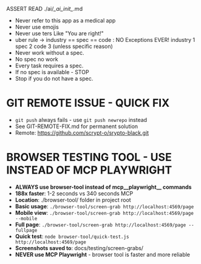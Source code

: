 ASSERT READ ./ai/*\_ai\_init\_*.md

* Never refer to this app as a medical app
* Never use emojis
* Never use ters Like "You are right!"
* uber rule ->  industry == spec == code :  NO Exceptions EVER! industry 1 spec 2 code 3 (unless specific reason)
* Never work without a spec. 
* No spec no work
* Every task requires a spec.
* If no spec is available - STOP
* Stop if you do not have a spec.

# GIT REMOTE ISSUE - QUICK FIX
* `git push` always fails - use `git push newrepo` instead
* See GIT-REMOTE-FIX.md for permanent solution
* Remote: https://github.com/scrypt-o/srypto-black.git

# BROWSER TESTING TOOL - USE INSTEAD OF MCP PLAYWRIGHT
* **ALWAYS use browser-tool instead of mcp__playwright__ commands**
* **188x faster**: 1-2 seconds vs 340 seconds MCP
* **Location**: ./browser-tool/ folder in project root
* **Basic usage**: `./browser-tool/screen-grab http://localhost:4569/page`
* **Mobile view**: `./browser-tool/screen-grab http://localhost:4569/page --mobile`
* **Full page**: `./browser-tool/screen-grab http://localhost:4569/page --fullpage`
* **Quick test**: `node browser-tool/quick-test.js http://localhost:4569/page`
* **Screenshots saved to**: docs/testing/screen-grabs/
* **NEVER use MCP Playwright** - browser tool is faster and more reliable
